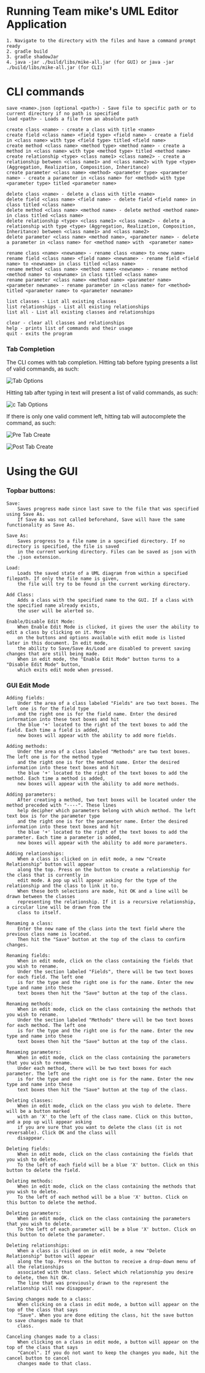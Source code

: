 # Running Team mike's UML Editor Application

	1. Navigate to the directory with the files and have a command prompt ready
	2. gradle build
	3. gradle shadowJar
	4. java -jar ./build/libs/mike-all.jar (for GUI) or java -jar ./build/libs/mike-all.jar (for CLI)
	
# CLI commands
	save <name>.json (optional <path>) - Save file to specific path or to current directory if no path is specified
  	load <path> - Loads a file from an absolute path

  	create class <name> - create a class with title <name>
  	create field <class name> <field type> <field name> - create a field in <class name> with type <field type> titled <field name>
  	create method <class name> <method type> <method name> - create a method in <class name> with type <method type> titled <method name>
  	create relationship <type> <class name1> <class name2> - create a relationship between <class name1> and <class name2> with type <type> (Aggregation, Realization, Composition, Inheritance)
  	create parameter <class name> <method> <parameter type> <parameter name> - create a parameter in <class name> for <method> with type <parameter type> titled <parameter name>

  	delete class <name> - delete a class with title <name>
  	delete field <class name> <field name> - delete field <field name> in class titled <class name>
  	delete method <class name> <method name> - delete method <method name> in class titled <class name>
  	delete relationship <type> <class name1> <class name2> - delete a relationship with type <type> (Aggregation, Realization, Composition, Inheritance) between <class name1> and <class name2>
  	delete parameter <class name> <method name>, <parameter name> - delete a parameter in <class name> for <method name> with  <parameter name>

  	rename class <name> <newname> - rename class <name> to <new name>
  	rename field <class name> <field name> <newname> - rename field <field name> to <newname> in class titled <class name>
  	rename method <class name> <method name> <newname> - rename method <method name> to <newname> in class titled <class name>
  	rename parameter <class name> <method name> <parameter name> <parameter newname> - rename parameter in <class name> for <method> titled <parameter name> to <parameter newname>

  	list classes - List all existing classes
  	list relationships - List all existing relationships
  	list all - List all existing classes and relationships

  	clear - clear all classes and relationships
  	help - prints list of commands and their usage
  	quit - exits the program

### Tab Completion
	
The CLI comes with tab completion. Hitting tab before typing presents a list of valid commands, as such:

![Tab Options](https://github.com/mucsci-students/2020fa-420-mike/blob/update/USAGE/images/cli-tab-options.PNG)
	
Hitting tab after typing in text will present a list of valid commands, as such:

![c Tab Options](https://github.com/mucsci-students/2020fa-420-mike/blob/update/USAGE/images/c-tab-options.PNG)
	
If there is only one valid comment left, hitting tab will autocomplete the command, as such:

![Pre Tab Create](https://github.com/mucsci-students/2020fa-420-mike/blob/update/USAGE/images/pre-tab-create.PNG)

![Post Tab Create](https://github.com/mucsci-students/2020fa-420-mike/blob/update/USAGE/images/post-tab-create.PNG)

# Using the GUI

### Topbar buttons:
	
	Save:
		Saves progress made since last save to the file that was specified using Save As.
		If Save As was not called beforehand, Save will have the same functionality as Save As.

	Save As:
		Saves progress to a file name in a specified directory. If no directory is specified, the file is saved
		in the current working directory. Files can be saved as json with the .json extension.

	Load:
		Loads the saved state of a UML diagram from within a specified filepath. If only the file name is given,
		the file will try to be found in the current working directory.

	Add Class:
		Adds a class with the specified name to the GUI. If a class with the specified name already exists,
		the user will be alerted so.

	Enable/Disable Edit Mode:
		When Enable Edit Mode is clicked, it gives the user the ability to edit a class by clicking on it. More
		on the buttons and options available with edit mode is listed later in this document. In edit mode,
		the ability to Save/Save As/Load are disabled to prevent saving changes that are still being made.
		When in edit mode, the "Enable Edit Mode" button turns to a "Disable Edit Mode" button, 
		which exits edit mode when pressed.

### GUI Edit Mode

	Adding fields:
		Under the area of a class labeled "Fields" are two text boxes. The left one is for the field type
		and the right one is for the field name. Enter the desired information into these text boxes and hit
		the blue '+' located to the right of the text boxes to add the field. Each time a field is added,
		new boxes will appear with the ability to add more fields.

	Adding methods:
		Under the area of a class labeled "Methods" are two text boxes. The left one is for the method type
		and the right one is for the method name. Enter the desired information into these text boxes and hit
		the blue '+' located to the right of the text boxes to add the method. Each time a method is added,
		new boxes will appear with the ability to add more methods.

	Adding parameters:
		After creating a method, two text boxes will be located under the method preceded with "----". These lines 
		help decipher which parameters belong with which method. The left text box is for the parameter type
		and the right one is for the parameter name. Enter the desired information into these text boxes and hit
		the blue '+' located to the right of the text boxes to add the parameter. Each time a parameter is added,
		new boxes will appear with the ability to add more parameters.

	Adding relationships:
		When a class is clicked on in edit mode, a new "Create Relationship" button will appear
		along the top. Press on the button to create a relationship for the class that is currently in 
		edit mode. A pop up will appear asking for the type of the relationship and the class to link it to.
		When these both selections are made, hit OK and a line will be drawn between the classes
		representing the relationship. If it is a recursive relationship, a circular line will be drawn from the
		class to itself.

	Renaming a class:
		Enter the new name of the class into the text field where the previous class name is located.
		Then hit the "Save" button at the top of the class to confirm changes.

	Renaming fields:
		When in edit mode, click on the class containing the fields that you wish to rename.
		Under the section labeled "Fields", there will be two text boxes for each field. The left one
		is for the type and the right one is for the name. Enter the new type and name into these
		text boxes then hit the "Save" button at the top of the class.

	Renaming methods:
		When in edit mode, click on the class containing the methods that you wish to rename.
		Under the section labeled "Methods" there will be two text boxes for each method. The left one
		is for the type and the right one is for the name. Enter the new type and name into these
		text boxes then hit the "Save" button at the top of the class.

	Renaming parameters:
		When in edit mode, click on the class containing the parameters that you wish to rename.
		Under each method, there will be two text boxes for each parameter. The left one
		is for the type and the right one is for the name. Enter the new type and name into these
		text boxes then hit the "Save" button at the top of the class.

	Deleting classes:
		When in edit mode, click on the class you wish to delete. There will be a button marked 
		with an 'X' to the left of the class name. Click on this button, and a pop up will appear asking
		if you are sure that you want to delete the class (it is not reversable). Click OK and the class will
		disappear.

	Deleting fields:
		When in edit mode, click on the class containing the fields that you wish to delete.
		To the left of each field will be a blue 'X' button. Click on this button to delete the field.

	Deleting methods:
		When in edit mode, click on the class containing the methods that you wish to delete.
		To the left of each method will be a blue 'X' button. Click on this button to delete the method.

	Deleting parameters:
		When in edit mode, click on the class containing the parameters that you wish to delete.
		To the left of each parameter will be a blue 'X' button. Click on this button to delete the parameter.

	Deleting relationships: 
		When a class is clicked on in edit mode, a new "Delete Relationship" button will appear
		along the top. Press on the button to receive a drop-down menu of all the relationships
		associated with that class. Select which relationship you desire to delete, then hit OK.
		The line that was previously drawn to the represent the relationship will now disappear.

	Saving changes made to a class:
		When clicking on a class in edit mode, a button will appear on the top of the class that says 
		"Save". When you are done editing the class, hit the save button to save changes made to that
		class.

	Canceling changes made to a class:
		When clicking on a class in edit mode, a button will appear on the top of the class that says 
		"Cancel". If you do not want to keep the changes you made, hit the cancel button to cancel 
		changes made to that class.
